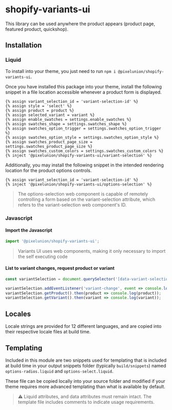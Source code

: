 # shopify-variants-ui

This library can be used anywhere the product appears (product page, featured product, quickshop).

## Installation

### Liquid

To install into your theme, you just need to run `npm i @pixelunion/shopify-variants-ui`.

Once you have installed this package into your theme, install the following snippet in a file location accessible whenever a product form is displayed.

```liquid
{% assign variant_selection_id = 'variant-selection-id' %}
{% assign style = 'select' %}
{% assign product = product %}
{% assign selected_variant = variant %}
{% assign enable_swatches = settings.enable_swatches %}
{% assign swatches_shape = settings.swatches_shape %}
{% assign swatches_option_trigger = settings.swatches_option_trigger %}
{% assign swatches_option_style = settings.swatches_option_style %}
{% assign swatches_product_page_size = settings.swatches_product_page_size %}
{% assign swatches_custom_colors = settings.swatches_custom_colors %}
{% inject '@pixelunion/shopify-variants-ui/variant-selection' %}
```

Additionally, you may install the following snippet in the intended rendering location for the product options controls.

```liquid
{% assign variant_selection_id = 'variant-selection-id' %}
{% inject '@pixelunion/shopify-variants-ui/options-selection' %}
```

> The options-selection web component is capable of remotely controlling a form based on the variant-selection attribute, which refers
> to the variant-selection web component's ID.

### Javascript

#### Import the Javascript

```javascript
import '@pixelunion/shopify-variants-ui';
```

> Variants UI uses web components, making it only necessary to import the self executing code

#### List to variant changes, request product or variant

```javascript
const variantSelection = document.querySelector('[data-variant-selection]');

variantSelection.addEventListener('variant-change', event => console.log(event.detail.variant));
variantSelection.getProduct().then(product => console.log(product));
variantSelection.getVariant().then(variant => console.log(variant));
```

## Locales

Locale strings are provided for 12 different languages, and are copied into their respective locale files at build time.

## Templating

Included in this module are two snippets used for templating that is included at build
time in your output snippets folder (typically `build/snippets`) named `options-radios.liquid` and `options-select.liquid`.

These file can be copied locally into your source folder and modified if your theme requires more advanced templating than what is available by default.

> :warning: Liquid attributes, and data attributes must remain intact. The template file includes comments to indicate usage requirements.
